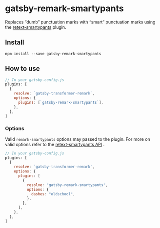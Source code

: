 # gatsby-remark-smartypants

Replaces “dumb” punctuation marks with “smart” punctuation marks using the
[retext-smartypants](https://github.com/retextjs/retext-smartypants) plugin.

## Install

`npm install --save gatsby-remark-smartypants`

## How to use

```javascript
// In your gatsby-config.js
plugins: [
  {
    resolve: `gatsby-transformer-remark`,
    options: {
      plugins: [`gatsby-remark-smartypants`],
    },
  },
]
```

### Options

Valid `remark-smartypants` options may passed to the plugin. For more on valid
options refer to the
[retext-smartypants API](https://github.com/retextjs/retext-smartypants#api) .

```javascript
// In your gatsby-config.js
plugins: [
  {
    resolve: `gatsby-transformer-remark`,
    options: {
      plugins: [
        {
          resolve: "gatsby-remark-smartypants",
          options: {
            dashes: "oldschool",
          },
        },
      ],
    },
  },
]
```
